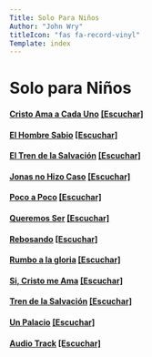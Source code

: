 ```yaml
---
Title: Solo Para Niños
Author: "John Wry"
titleIcon: "fas fa-record-vinyl"
Template: index
---
```


# Solo para Niños

#### [Cristo Ama a Cada Uno]() [[Escuchar]](https://cloud.cc3d.org/index.php/s/cem5qYQmPNte382)

#### [El Hombre Sabio]() [[Escuchar]](https://cloud.cc3d.org/index.php/s/C5k8Qwf3st4poTS)

#### [El Tren de la Salvación]() [[Escuchar]](https://cloud.cc3d.org/index.php/s/HLyy5yxXBCMdBrC)

#### [Jonas no Hizo Caso]() [[Escuchar]](https://cloud.cc3d.org/index.php/s/WzfYrksBsXYq5Dz)

#### [Poco a Poco]() [[Escuchar]](https://cloud.cc3d.org/index.php/s/f5n5tpPxxRzLomc) 

#### [Queremos Ser]() [[Escuchar]](https://cloud.cc3d.org/index.php/s/KgYRNSeywGM2m7C)

#### [Rebosando]() [[Escuchar]](https://cloud.cc3d.org/index.php/s/HKs9sR5z66L35Xg)

#### [Rumbo a la gloria]() [[Escuchar]](https://cloud.cc3d.org/index.php/s/2oe242NP9DPSti2)

#### [Si, Cristo me Ama]() [[Escuchar]](https://cloud.cc3d.org/index.php/s/Q9Z4SgBbJ4r4tjn)

#### [Tren de la Salvación]() [[Escuchar]](https://cloud.cc3d.org/index.php/s/dLmSAcZ3dDzGbJ9)

#### [Un Palacio]() [[Escuchar]](https://cloud.cc3d.org/index.php/s/HQEfDQA9KbY6Fns)

#### [Audio Track]() [[Escuchar]](https://cloud.cc3d.org/index.php/s/GWCrXAoNajWMQXa)

















